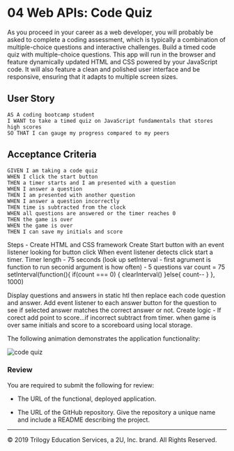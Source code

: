 # 04 Web APIs: Code Quiz

As you proceed in your career as a web developer, you will probably be asked to complete a coding assessment, which is typically a combination of multiple-choice questions and interactive challenges. Build a timed code quiz with multiple-choice questions. This app will run in the browser and feature dynamically updated HTML and CSS powered by your JavaScript code. It will also feature a clean and polished user interface and be responsive, ensuring that it adapts to multiple screen sizes.

## User Story

```
AS A coding bootcamp student
I WANT to take a timed quiz on JavaScript fundamentals that stores high scores
SO THAT I can gauge my progress compared to my peers
```

## Acceptance Criteria

```
GIVEN I am taking a code quiz
WHEN I click the start button
THEN a timer starts and I am presented with a question
WHEN I answer a question
THEN I am presented with another question
WHEN I answer a question incorrectly
THEN time is subtracted from the clock
WHEN all questions are answered or the timer reaches 0
THEN the game is over
WHEN the game is over
THEN I can save my initials and score
```
Steps -
Create HTML and CSS framework
Create Start button with an event listener looking for button click
When event listener detects click start a timer.
Timer length - 75 seconds (look up setInterval - first agrument is function to run  seconid argument is how often) - 5 questions 
var count = 75
setInterval(function(){
    if(count === 0) {
        clearInterval()
    }else{
        count--
}
}, 1000)

Display questions and answers in static htl then replace each code question and answer.
Add event listener to each answer button for the question to see if selected answer matches the correct answer or not.
Create logic - If corect add point to score...if incorrect subtract from timer.
when game is over same initials and score to a scoreboard using local storage.

The following animation demonstrates the application functionality:

![code quiz](./Assets/04-web-apis-homework-demo.gif)

### Review

You are required to submit the following for review:

* The URL of the functional, deployed application.

* The URL of the GitHub repository. Give the repository a unique name and include a README describing the project.

- - -
© 2019 Trilogy Education Services, a 2U, Inc. brand. All Rights Reserved.
